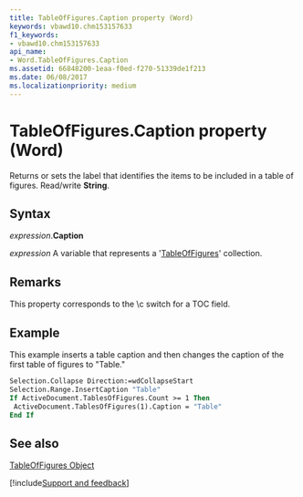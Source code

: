 ```yaml
---
title: TableOfFigures.Caption property (Word)
keywords: vbawd10.chm153157633
f1_keywords:
- vbawd10.chm153157633
api_name:
- Word.TableOfFigures.Caption
ms.assetid: 66848200-1eaa-f0ed-f270-51339de1f213
ms.date: 06/08/2017
ms.localizationpriority: medium
---
```



# TableOfFigures.Caption property (Word)

Returns or sets the label that identifies the items to be included in a table of figures. Read/write **String**.


## Syntax

_expression_.**Caption**

_expression_ A variable that represents a '[TableOfFigures](Word.TableOfFigures.md)' collection.


## Remarks

This property corresponds to the \c switch for a TOC field.


## Example

This example inserts a table caption and then changes the caption of the first table of figures to "Table."


```vb
Selection.Collapse Direction:=wdCollapseStart 
Selection.Range.InsertCaption "Table" 
If ActiveDocument.TablesOfFigures.Count >= 1 Then 
 ActiveDocument.TablesOfFigures(1).Caption = "Table" 
End If
```


## See also


[TableOfFigures Object](Word.TableOfFigures.md)

[!include[Support and feedback](~/includes/feedback-boilerplate.md)]